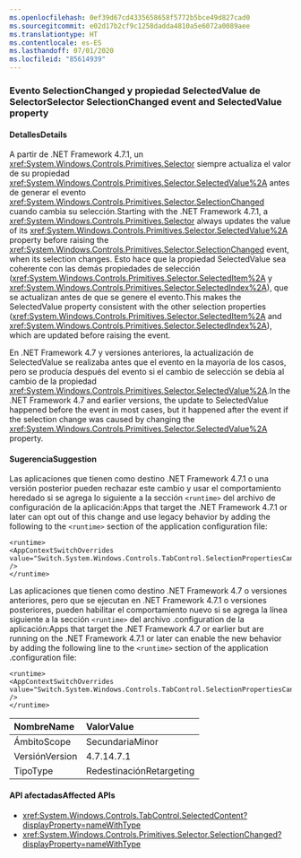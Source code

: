```yaml
---
ms.openlocfilehash: 0ef39d67cd4335658658f5772b5bce49d827cad0
ms.sourcegitcommit: e02d17b2cf9c1258dadda4810a5e6072a0089aee
ms.translationtype: HT
ms.contentlocale: es-ES
ms.lasthandoff: 07/01/2020
ms.locfileid: "85614939"
---
```

### <a name="selector-selectionchanged-event-and-selectedvalue-property"></a><span data-ttu-id="1b5f4-101">Evento SelectionChanged y propiedad SelectedValue de Selector</span><span class="sxs-lookup"><span data-stu-id="1b5f4-101">Selector SelectionChanged event and SelectedValue property</span></span>

#### <a name="details"></a><span data-ttu-id="1b5f4-102">Detalles</span><span class="sxs-lookup"><span data-stu-id="1b5f4-102">Details</span></span>

<span data-ttu-id="1b5f4-103">A partir de .NET Framework 4.7.1, un <xref:System.Windows.Controls.Primitives.Selector> siempre actualiza el valor de su propiedad <xref:System.Windows.Controls.Primitives.Selector.SelectedValue%2A> antes de generar el evento <xref:System.Windows.Controls.Primitives.Selector.SelectionChanged> cuando cambia su selección.</span><span class="sxs-lookup"><span data-stu-id="1b5f4-103">Starting with the .NET Framework 4.7.1, a <xref:System.Windows.Controls.Primitives.Selector> always updates the value of its <xref:System.Windows.Controls.Primitives.Selector.SelectedValue%2A> property before raising the <xref:System.Windows.Controls.Primitives.Selector.SelectionChanged> event, when its selection changes.</span></span> <span data-ttu-id="1b5f4-104">Esto hace que la propiedad SelectedValue sea coherente con las demás propiedades de selección (<xref:System.Windows.Controls.Primitives.Selector.SelectedItem%2A> y <xref:System.Windows.Controls.Primitives.Selector.SelectedIndex%2A>), que se actualizan antes de que se genere el evento.</span><span class="sxs-lookup"><span data-stu-id="1b5f4-104">This makes the SelectedValue property consistent with the other selection properties (<xref:System.Windows.Controls.Primitives.Selector.SelectedItem%2A> and <xref:System.Windows.Controls.Primitives.Selector.SelectedIndex%2A>), which are updated before raising the event.</span></span><p/><span data-ttu-id="1b5f4-105">En .NET Framework 4.7 y versiones anteriores, la actualización de SelectedValue se realizaba antes que el evento en la mayoría de los casos, pero se producía después del evento si el cambio de selección se debía al cambio de la propiedad <xref:System.Windows.Controls.Primitives.Selector.SelectedValue%2A>.</span><span class="sxs-lookup"><span data-stu-id="1b5f4-105">In the .NET Framework 4.7 and earlier versions, the update to SelectedValue happened before the event in most cases, but it happened after the event if the selection change was caused by changing the <xref:System.Windows.Controls.Primitives.Selector.SelectedValue%2A> property.</span></span>

#### <a name="suggestion"></a><span data-ttu-id="1b5f4-106">Sugerencia</span><span class="sxs-lookup"><span data-stu-id="1b5f4-106">Suggestion</span></span>

<span data-ttu-id="1b5f4-107">Las aplicaciones que tienen como destino .NET Framework 4.7.1 o una versión posterior pueden rechazar este cambio y usar el comportamiento heredado si se agrega lo siguiente a la sección `<runtime>` del archivo de configuración de la aplicación:</span><span class="sxs-lookup"><span data-stu-id="1b5f4-107">Apps that target the .NET Framework 4.7.1 or later can opt out of this change and use legacy behavior by adding the following to the `<runtime>` section of the application configuration file:</span></span>

<pre><code class="lang-xml">&lt;runtime&gt;&#13;&#10;&lt;AppContextSwitchOverrides&#13;&#10;value=&quot;Switch.System.Windows.Controls.TabControl.SelectionPropertiesCanLagBehindSelectionChangedEvent=true&quot; /&gt;&#13;&#10;&lt;/runtime&gt;&#13;&#10;</code></pre>

<span data-ttu-id="1b5f4-108">Las aplicaciones que tienen como destino .NET Framework 4.7 o versiones anteriores, pero que se ejecutan en .NET Framework 4.7.1 o versiones posteriores, pueden habilitar el comportamiento nuevo si se agrega la línea siguiente a la sección `<runtime>` del archivo .configuration de la aplicación:</span><span class="sxs-lookup"><span data-stu-id="1b5f4-108">Apps that target the .NET Framework 4.7 or earlier but are running on the .NET Framework 4.7.1 or later can enable the new behavior by adding the following line to the `<runtime>` section of the application .configuration file:</span></span>

<pre><code class="lang-xml">&lt;runtime&gt;&#13;&#10;&lt;AppContextSwitchOverrides value=&quot;Switch.System.Windows.Controls.TabControl.SelectionPropertiesCanLagBehindSelectionChangedEvent=false&quot; /&gt;&#13;&#10;&lt;/runtime&gt;&#13;&#10;</code></pre>

| <span data-ttu-id="1b5f4-109">Nombre</span><span class="sxs-lookup"><span data-stu-id="1b5f4-109">Name</span></span>    | <span data-ttu-id="1b5f4-110">Valor</span><span class="sxs-lookup"><span data-stu-id="1b5f4-110">Value</span></span>       |
|:--------|:------------|
| <span data-ttu-id="1b5f4-111">Ámbito</span><span class="sxs-lookup"><span data-stu-id="1b5f4-111">Scope</span></span>   | <span data-ttu-id="1b5f4-112">Secundaria</span><span class="sxs-lookup"><span data-stu-id="1b5f4-112">Minor</span></span>       |
| <span data-ttu-id="1b5f4-113">Versión</span><span class="sxs-lookup"><span data-stu-id="1b5f4-113">Version</span></span> | <span data-ttu-id="1b5f4-114">4.7.1</span><span class="sxs-lookup"><span data-stu-id="1b5f4-114">4.7.1</span></span>       |
| <span data-ttu-id="1b5f4-115">Tipo</span><span class="sxs-lookup"><span data-stu-id="1b5f4-115">Type</span></span>    | <span data-ttu-id="1b5f4-116">Redestinación</span><span class="sxs-lookup"><span data-stu-id="1b5f4-116">Retargeting</span></span> |

#### <a name="affected-apis"></a><span data-ttu-id="1b5f4-117">API afectadas</span><span class="sxs-lookup"><span data-stu-id="1b5f4-117">Affected APIs</span></span>

- <xref:System.Windows.Controls.TabControl.SelectedContent?displayProperty=nameWithType>
- <xref:System.Windows.Controls.Primitives.Selector.SelectionChanged?displayProperty=nameWithType>
